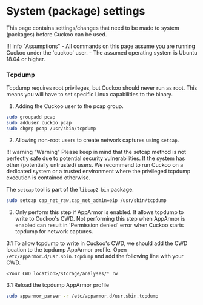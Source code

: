 # System (package) settings

This page contains settings/changes that need to be made to system (packages) before Cuckoo can be used.

!!! info "Assumptions"
    - All commands on this page assume you are running Cuckoo under the 'cuckoo' user.
    - The assumed operating system is Ubuntu 18.04 or higher.

### Tcpdump

Tcpdump requires root privileges, but Cuckoo should never run as root. This means you will have to 
set specific Linux capabilities to the binary.

1. Adding the Cuckoo user to the pcap group.

```bash
sudo groupadd pcap
sudo adduser cuckoo pcap
sudo chgrp pcap /usr/sbin/tcpdump
```

2. Allowing non-root users to create network captures using `setcap`.

!!! warning "Warning"
    Please keep in mind that the setcap method is not perfectly safe due to potential security vulnerabilities.
    If the system has other (potentially untrusted) users. We recommend to run Cuckoo on a dedicated system or a trusted environment where the privileged tcpdump execution is contained otherwise.


The `setcap` tool is part of the `libcap2-bin` package. 
```bash
sudo setcap cap_net_raw,cap_net_admin=eip /usr/sbin/tcpdump
```

3. Only perform this step if AppArmor is enabled. It allows tcpdump to write to Cuckoo's CWD. Not performing this step when AppArmor is enabled can result in 'Permission denied' error when Cuckoo starts tcpdump for network captures.

3.1 To allow tcpdump to write in Cuckoo's CWD, we should add the CWD location to the tcpdump AppArmor profile.
Open `/etc/apparmor.d/usr.sbin.tcpdump` and add the following line with your CWD.

`<Your CWD location>/storage/analyses/* rw`

3.1 Reload the tcpdump AppArmor profile

```bash
sudo apparmor_parser -r /etc/apparmor.d/usr.sbin.tcpdump
```
